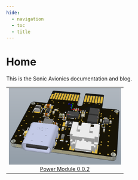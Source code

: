 ```yaml
---
hide:
  - navigation
  - toc
  - title
---
```

# Home

This is the Sonic Avionics documentation and blog.

<!-- <figure markdown="span">

  ![alt text](img/IMG_0629.jpg){ width="300" }
  <figcaption>Zeul</figcaption>

</figure> -->




<div style="text-align: center;">

<style>
/* Disable background highlight on hover */
table tr:hover, table td:hover {
  background-color: transparent !important;
}

/* Prevent text selection when hovering */
table, table * {
  user-select: none;
}
</style>
<table style="margin: 0 auto;">
  <tr>
    <td align="center">
      <img src="avionics/modules/power/0_0_2/powerdec1.png" width="300" /><br>
      <a href="avionics/">Power Module 0.0.2</a>
    </td>

</table>

</div>
